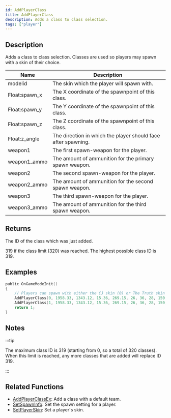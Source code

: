 ```yaml
---
id: AddPlayerClass
title: AddPlayerClass
description: Adds a class to class selection.
tags: ["player"]
---
```


## Description

Adds a class to class selection. Classes are used so players may spawn with a skin of their choice.

| Name          | Description                                                   |
| ------------- | ------------------------------------------------------------- |
| modelid       | The skin which the player will spawn with.                    |
| Float:spawn_x | The X coordinate of the spawnpoint of this class.             |
| Float:spawn_y | The Y coordinate of the spawnpoint of this class.             |
| Float:spawn_z | The Z coordinate of the spawnpoint of this class.             |
| Float:z_angle | The direction in which the player should face after spawning. |
| weapon1       | The first spawn-weapon for the player.                        |
| weapon1_ammo  | The amount of ammunition for the primary spawn weapon.        |
| weapon2       | The second spawn-weapon for the player.                       |
| weapon2_ammo  | The amount of ammunition for the second spawn weapon.         |
| weapon3       | The third spawn-weapon for the player.                        |
| weapon3_ammo  | The amount of ammunition for the third spawn weapon.          |

## Returns

The ID of the class which was just added.

319 if the class limit (320) was reached. The highest possible class ID is 319.

## Examples

```c
public OnGameModeInit()
{
    // Players can spawn with either the CJ skin (0) or The Truth skin (1).
    AddPlayerClass(0, 1958.33, 1343.12, 15.36, 269.15, 26, 36, 28, 150, 0, 0); // CJ
    AddPlayerClass(1, 1958.33, 1343.12, 15.36, 269.15, 26, 36, 28, 150, 0, 0); // The Truth
    return 1;
}
```

## Notes

:::tip

The maximum class ID is 319 (starting from 0, so a total of 320 classes). When this limit is reached, any more classes that are added will replace ID 319.

:::

## Related Functions

- [AddPlayerClassEx](../functions/AddPlayerClassEx.md): Add a class with a default team.
- [SetSpawnInfo](../functions/SetSpawnInfo.md): Set the spawn setting for a player.
- [SetPlayerSkin](../functions/SetPlayerSkin.md): Set a player's skin.
